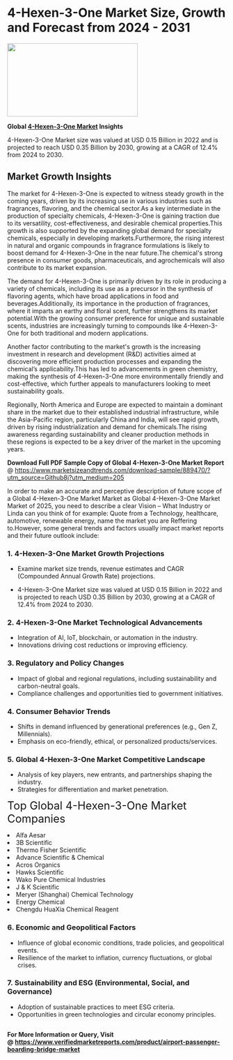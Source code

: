 <H1>4-Hexen-3-One Market Size, Growth and Forecast from 2024 - 2031</H1><img class="aligncenter size-medium wp-image-584254" src="https://thirdeyenews.in/wp-content/uploads/2024/09/Global-Market-Research-300x168.jpeg" alt="" width="300" height="168" /><p><strong>Global&nbsp;<a href="https://www.marketsizeandtrends.com/download-sample/889470/?utm_source=Github8j?utm_medium=205">4-Hexen-3-One Market</a> Insights</strong></p><p>4-Hexen-3-One Market size was valued at USD 0.15 Billion in 2022 and is projected to reach USD 0.35 Billion by 2030, growing at a CAGR of 12.4% from 2024 to 2030.</p><p><h2>Market Growth Insights</h2> <p>The market for 4-Hexen-3-One is expected to witness steady growth in the coming years, driven by its increasing use in various industries such as fragrances, flavoring, and the chemical sector.As a key intermediate in the production of specialty chemicals, 4-Hexen-3-One is gaining traction due to its versatility, cost-effectiveness, and desirable chemical properties.This growth is also supported by the expanding global demand for specialty chemicals, especially in developing markets.Furthermore, the rising interest in natural and organic compounds in fragrance formulations is likely to boost demand for 4-Hexen-3-One in the near future.The chemical's strong presence in consumer goods, pharmaceuticals, and agrochemicals will also contribute to its market expansion.</p> <p>The demand for 4-Hexen-3-One is primarily driven by its role in producing a variety of chemicals, including its use as a precursor in the synthesis of flavoring agents, which have broad applications in food and beverages.Additionally, its importance in the production of fragrances, where it imparts an earthy and floral scent, further strengthens its market potential.With the growing consumer preference for unique and sustainable scents, industries are increasingly turning to compounds like 4-Hexen-3-One for both traditional and modern applications.</p> <p>Another factor contributing to the market's growth is the increasing investment in research and development (R&D) activities aimed at discovering more efficient production processes and expanding the chemical’s applicability.This has led to advancements in green chemistry, making the synthesis of 4-Hexen-3-One more environmentally friendly and cost-effective, which further appeals to manufacturers looking to meet sustainability goals.</p> <p>Regionally, North America and Europe are expected to maintain a dominant share in the market due to their established industrial infrastructure, while the Asia-Pacific region, particularly China and India, will see rapid growth, driven by rising industrialization and demand for chemicals.The rising awareness regarding sustainability and cleaner production methods in these regions is expected to be a key driver of the market in the upcoming years.</p> <p><span class=""><strong>Download Full PDF Sample Copy of Global 4-Hexen-3-One Market Report</strong> @ <a href="https://www.marketsizeandtrends.com/download-sample/889470/?utm_source=Github8j?utm_medium=205" target="_blank">https://www.marketsizeandtrends.com/download-sample/889470/?utm_source=Github8j?utm_medium=205</a></span></p><p>In order to make an accurate and perceptive description of future scope of a Global&nbsp;4-Hexen-3-One Market Market as Global&nbsp;4-Hexen-3-One Market Market of 2025, you need to describe a clear Vision &ndash; What Industry or Linda can you think of for example: Quote from a Technology, healthcare, automotive, renewable energy, name the market you are Reffering to.However, some general trends and factors usually impact market reports and their future outlook include:</p><h3>1.&nbsp;<strong>4-Hexen-3-One Market Growth Projections</strong></h3><ul><li>Examine market size trends, revenue estimates and CAGR (Compounded Annual Growth Rate) projections.</li><li><p>4-Hexen-3-One Market size was valued at USD 0.15 Billion in 2022 and is projected to reach USD 0.35 Billion by 2030, growing at a CAGR of 12.4% from 2024 to 2030.</p></li></ul><h3>2.&nbsp;<strong>4-Hexen-3-One Market Technological Advancements</strong></h3><ul><li>Integration of AI, IoT, blockchain, or automation in the industry.</li><li>Innovations driving cost reductions or improving efficiency.</li></ul><h3>3.&nbsp;<strong>Regulatory and Policy Changes</strong></h3><ul><li>Impact of global and regional regulations, including sustainability and carbon-neutral goals.</li><li>Compliance challenges and opportunities tied to government initiatives.</li></ul><h3>4.&nbsp;<strong>Consumer Behavior Trends</strong></h3><ul><li>Shifts in demand influenced by generational preferences (e.g., Gen Z, Millennials).</li><li>Emphasis on eco-friendly, ethical, or personalized products/services.</li></ul><h3>5.&nbsp;<strong>Global 4-Hexen-3-One Market Competitive Landscape</strong></h3><ul><li>Analysis of key players, new entrants, and partnerships shaping the industry.</li><li>Strategies for differentiation and market penetration.</li></ul><p data-pm-slice="1 1 []"><span style="color: inherit; font-family: inherit; font-size: 25px;">Top Global 4-Hexen-3-One Market Companies</span></p><div class="" data-test-id=""><p><li>Alfa Aesar</li><li> 3B Scientific</li><li> Thermo Fisher Scientific</li><li> Advance Scientific & Chemical</li><li> Acros Organics</li><li> Hawks Scientific</li><li> Wako Pure Chemical Industries</li><li> J & K Scientific</li><li> Meryer (Shanghai) Chemical Technology</li><li> Energy Chemical</li><li> Chengdu HuaXia Chemical Reagent</li></p></div><h3>6.&nbsp;<strong>Economic and Geopolitical Factors</strong></h3><ul><li>Influence of global economic conditions, trade policies, and geopolitical events.</li><li>Resilience of the market to inflation, currency fluctuations, or global crises.</li></ul><h3>7.&nbsp;<strong>Sustainability and ESG (Environmental, Social, and Governance)</strong></h3><ul><li>Adoption of sustainable practices to meet ESG criteria.</li><li>Opportunities in green technologies and circular economy principles.</li></ul><h2><strong style="font-size: 14px;">For More Information or Query, Visit @&nbsp;</strong><a style="background-color: #ffffff; font-size: 14px;" href="https://www.marketsizeandtrends.com/report/4-hexen-3-one-market/" target="_blank">https://www.verifiedmarketreports.com/product/airport-passenger-boarding-bridge-market</a></h2>